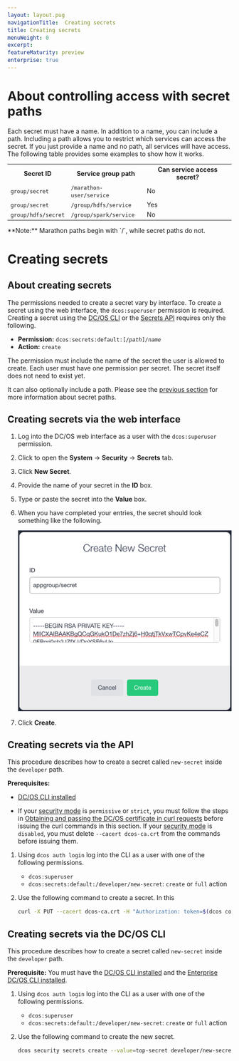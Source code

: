 ```yaml
---
layout: layout.pug
navigationTitle:  Creating secrets
title: Creating secrets
menuWeight: 0
excerpt:
featureMaturity: preview
enterprise: true
---
```



# <a name="secret-paths"></a>About controlling access with secret paths

Each secret must have a name. In addition to a name, you can include a path. Including a path allows you to restrict which services can access the secret. If you just provide a name and no path, all services will have access. The following table provides some examples to show how it works.

<table class="table">
  <tr>
    <th>Secret ID</th>
    <th>Service group path</th>
    <th>Can service access secret?</th>
  </tr>
  <tr>
    <td><code>group/secret</code></td>
    <td><code>/marathon-user/service</code></td>
    <td>No</td>
  </tr>
  <tr>
    <td><code>group/secret</code></td>
    <td><code>/group/hdfs/service</code></td>
    <td>Yes</td>
  </tr>
  <tr>
    <td><code>group/hdfs/secret</code></td>
    <td><code>/group/spark/service</code></td>
    <td>No</td>
  </tr>
</table>
**Note:** Marathon paths begin with `/`, while secret paths do not.


# Creating secrets

## About creating secrets

The permissions needed to create a secret vary by interface. To create a secret using the web interface, the `dcos:superuser` permission is required. Creating a secret using the [DC/OS CLI](/docs/1.8/usage/cli/) or the [Secrets API](/docs/1.8/administration/secrets/secrets-api/) requires only the following.

- **Permission:** <code>dcos:secrets:default:[/<i>path</i>]/<i>name</i></code>
- **Action:** <code>create</code>

The permission must include the name of the secret the user is allowed to create. Each user must have one permission per secret. The secret itself does not need to exist yet.

It can also optionally include a path. Please see the [previous section](#secret-paths) for more information about secret paths.

## Creating secrets via the web interface

1. Log into the DC/OS web interface as a user with the `dcos:superuser` permission.

2. Click to open the **System** -> **Security** -> **Secrets** tab.

3. Click **New Secret**.

4. Provide the name of your secret in the **ID** box.

5. Type or paste the secret into the **Value** box.

6. When you have completed your entries, the secret should look something like the following.

    ![Creating the Secret](../img/create-secret.png)

7. Click **Create**.


## Creating secrets via the API

This procedure describes how to create a secret called `new-secret` inside the `developer` path.

**Prerequisites:**

- [DC/OS CLI installed](/docs/1.8/usage/cli/install/)

- If your [security mode](/docs/1.8/administration/installing/ent/custom/configuration-parameters/#security) is `permissive` or `strict`, you must follow the steps in [Obtaining and passing the DC/OS certificate in curl requests](/docs/1.8/administration/tls-ssl/get-cert/) before issuing the curl commands in this section. If your [security mode](/docs/1.8/administration/installing/ent/custom/configuration-parameters/#security) is `disabled`, you must delete `--cacert dcos-ca.crt` from the commands before issuing them.

1. Using `dcos auth login` log into the CLI as a user with one of the following permissions.

     - `dcos:superuser`
     - `dcos:secrets:default:/developer/new-secret`: `create` or `full` action

2. Use the following command to create a secret. In this

   ```bash
   curl -X PUT --cacert dcos-ca.crt -H "Authorization: token=$(dcos config show core.dcos_acs_token)" -d '{"value":"very-secret"}' $(dcos config show core.dcos_url)/secrets/v1/secret/default/developer/new-secret -H 'Content-Type: application/json'
   ```

## Creating secrets via the DC/OS CLI

This procedure describes how to create a secret called `new-secret` inside the `developer` path.

**Prerequisite:** You must have the [DC/OS CLI installed](/docs/1.8/usage/cli/install/) and the  [Enterprise DC/OS CLI installed](/docs/1.8/usage/cli/enterprise-cli/#ent-cli-install).

1. Using `dcos auth login` log into the CLI as a user with one of the following permissions.

     - `dcos:superuser`
     - `dcos:secrets:default:/developer/new-secret`: `create` or `full` action

1. Use the following command to create the new secret.

   ```bash
   dcos security secrets create --value=top-secret developer/new-secret
   ```
